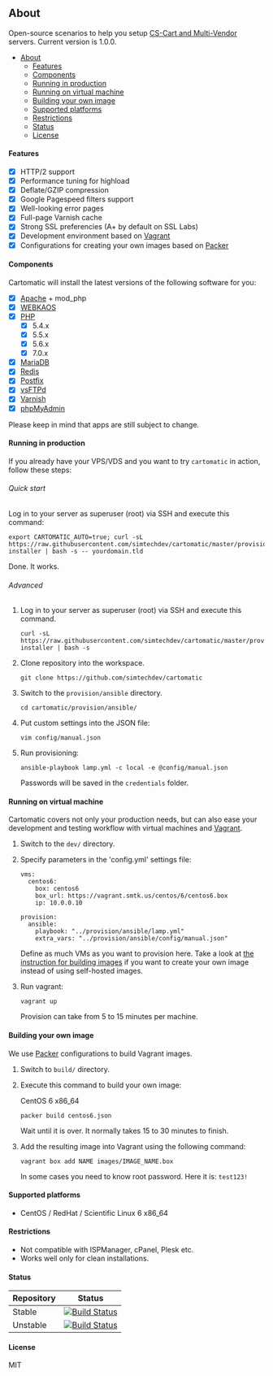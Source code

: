 ## About

Open-source scenarios to help you setup [CS-Cart and Multi-Vendor](https://cs-cart.com/) servers. Current version is 1.0.0.

  * [About](#about)
      * [Features](#features)
      * [Components](#components)
      * [Running in production](#running-in-production)
      * [Running on virtual machine](#running-on-virtual-machine)
      * [Building your own image](#building-your-own-image)
      * [Supported platforms](#supported-platforms)
      * [Restrictions](#restrictions)
      * [Status](#status)
      * [License](#license)

#### Features

- [x] HTTP/2 support
- [x] Performance tuning for highload
- [x] Deflate/GZIP compression
- [x] Google Pagespeed filters support
- [x] Well-looking error pages
- [x] Full-page Varnish cache
- [x] Strong SSL preferencies (A+ by default on SSL Labs)
- [x] Development environment based on [Vagrant](https://vagrantup.com)
- [x] Configurations for creating your own images based on [Packer](https://packer.io)

#### Components

Cartomatic will install the latest versions of the following software for you:

- [x] [Apache](http://httpd.apache.org) + mod_php
- [x] [WEBKAOS](http://github.com/essentialkaos/webkaos)
- [x] [PHP](https://secure.php.net)
  - [x] 5.4.x
  - [x] 5.5.x
  - [x] 5.6.x
  - [x] 7.0.x
- [x] [MariaDB](https://mariadb.com)
- [x] [Redis](http://redis.io)
- [x] [Postfix](http://www.postfix.org)
- [x] [vsFTPd](https://security.appspot.com/vsftpd.html)
- [x] [Varnish](https://www.varnish-cache.org)
- [x] [phpMyAdmin](https://www.phpmyadmin.net)

Please keep in mind that apps are still subject to change.

#### Running in production

If you already have your VPS/VDS and you want to try `cartomatic` in action, follow these steps:

###### Quick start

Log in to your server as superuser (root) via SSH and execute this command:

```
export CARTOMATIC_AUTO=true; curl -sL https://raw.githubusercontent.com/simtechdev/cartomatic/master/provision/shell/cartomatic-installer | bash -s -- yourdomain.tld
```

Done. It works.

###### Advanced

1. Log in to your server as superuser (root) via SSH and execute this command.

    ```
    curl -sL https://raw.githubusercontent.com/simtechdev/cartomatic/master/provision/shell/cartomatic-installer | bash -s
    ```

2. Clone repository into the workspace.

   ```
   git clone https://github.com/simtechdev/cartomatic
   ```

3. Switch to the `provision/ansible` directory.

    ```
    cd cartomatic/provision/ansible/
    ```

4. Put custom settings into the JSON file:

    ```
    vim config/manual.json
    ```

5. Run provisioning:

    ```
    ansible-playbook lamp.yml -c local -e @config/manual.json
    ```

    Passwords will be saved in the `credentials` folder.

#### Running on virtual machine

Cartomatic covers not only your production needs, but can also ease your development and
testing workflow with virtual machines and [Vagrant](https://vagrantup.com).

1. Switch to the `dev/` directory.

2. Specify parameters in the 'config.yml' settings file:

    ```
    vms:
      centos6:
        box: centos6
        box_url: https://vagrant.smtk.us/centos/6/centos6.box
        ip: 10.0.0.10

    provision:
      ansible:
        playbook: "../provision/ansible/lamp.yml"
        extra_vars: "../provision/ansible/config/manual.json"
    ```

    Define as much VMs as you want to provision here.
    Take a look at [the instruction for building images](../build/README.md) if you want to
    create your own image instead of using self-hosted images.

3. Run vagrant:

    ```
    vagrant up
    ```

    Provision can take from 5 to 15 minutes per machine.

#### Building your own image

We use [Packer](https://packer.io) configurations to build Vagrant images.

1. Switch to `build/` directory.

2. Execute this command to build your own image:

    CentOS 6 x86_64
    ```
    packer build centos6.json
    ```

    Wait until it is over. It normally takes 15 to 30 minutes to finish.

3. Add the resulting image into Vagrant using the following command:

    ```
    vagrant box add NAME images/IMAGE_NAME.box
    ```

    In some cases you need to know root password. Here it is: `test123!`

#### Supported platforms

* CentOS / RedHat / Scientific Linux 6 x86_64

#### Restrictions

* Not compatible with ISPManager, cPanel, Plesk etc.
* Works well only for clean installations.

#### Status

| Repository | Status |
|------------|--------|
| Stable | [![Build Status](https://travis-ci.org/simtechdev/cartomatic.svg?branch=master)](https://travis-ci.org/simtechdev/cartomatic) |
| Unstable | [![Build Status](https://travis-ci.org/simtechdev/cartomatic.svg?branch=develop)](https://travis-ci.org/simtechdev/cartomatic) |

#### License

MIT

